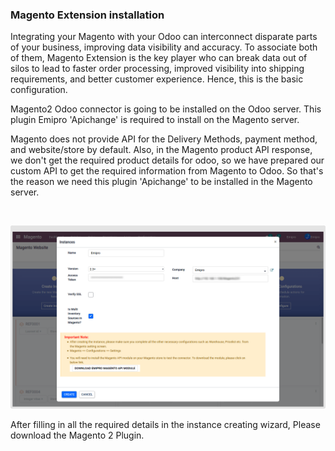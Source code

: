 ### Magento Extension installation

Integrating your Magento with your Odoo can interconnect disparate parts of your business, improving data visibility and accuracy. To associate both of them, Magento Extension is the key player who can break data out of silos to lead to faster order processing, improved visibility into shipping requirements, and better customer experience. Hence, this is the basic configuration.


Magento2 Odoo connector is going to be installed on the Odoo server. This plugin Emipro 'Apichange' is required to install on the Magento server.


Magento does not provide API for the Delivery Methods, payment method, and website/store by default. Also, in the Magento product API response, we don't get the required product details for odoo, so we have prepared our custom API to get the required information from Magento to Odoo. So that's the reason we need this plugin 'Apichange' to be installed in the Magento server.


 


![](./images/3-3-1.png)


After filling in all the required details in the instance creating wizard, Please download the Magento 2 Plugin.


